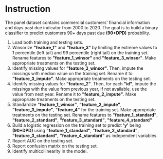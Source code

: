 # Instruction
The panel dataset contains commercial customers' financial information and days past due indicator from 2000 to 2020. The goal is to build a binary classifier to predict customers 90+ days past due **(90+DPD)** probability. 

1. Load both training and testing sets.
2. Winsorize **"feature_1"** and **"feature_3"** by limiting the extreme values to 1 percentile (left tail) and 99 percentile (right tail) on the training set. Rename features to **"feature_1_winsor"** and **"feature_3_winsor"**. Make appropriate treatments on the testing set.
3. Identify missing values for **"feature_3_winsor"**. Then, impute the missings with median value on the training set. Rename it to **"feature_3_impute"**. Make appropriate treatments on the testing set.
4. Identify missing values for **"feature_2"**. Then, for each **"id"**, impute the missings with the value from previous year, if not available, use the value from next year. Rename it to **"feature_2_impute"**. Make appropriate treatments on the testing set.
5. Standardize **"feature_1_winsor"**, **"feature_2_impute"**, **"feature_3_impute"**, **"feature_4"** for the training set. Make appropriate treatments on the testing set. Rename features to **"feature_1_standard"**, **"feature_2_standard"**, **"feature_3_standard"**, **"feature_4_standard"**
6. Build a logistic regression on the training set to predict **'y'** being **(90+DPD)** using **"feature_1_standard"**, **"feature_2_standard"**, **"feature_3_standard"**, **"feature_4_standard"** as independent variables.
7. Report AUC on the testing set.
8. Report confusion matrix on the testing set.
9. Identify multicollinearity in the model. 
